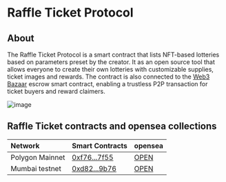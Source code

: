# Raffle Ticket Protocol

## About

The Raffle Ticket Protocol is a smart contract that lists NFT-based lotteries based on parameters preset by the creator. It as an open source tool that allows everyone to create their own lotteries with customizable supplies, ticket images and rewards.
The contract is also connected to the [Web3 Bazaar](https://web3bazaar.org/) escrow smart contract, enabling a trustless P2P transaction for ticket buyers and reward claimers.

![image](https://user-images.githubusercontent.com/92461670/215763295-4690c657-586a-4c8f-a840-0a85e910b5d9.png)

## Raffle Ticket contracts and opensea collections
Network  | Smart Contracts | opensea | 
:-------- |:----------------------------- |:---------------------------------|
Polygon Mainnet   | [0xf76...7f55](https://polygonscan.com/address/0xf76656d311b8be898c609a992a7d22f653447f55)| [OPEN](https://opensea.io/collection/w3b-aavegotchi-raffle-tickets) |
Mumbai testnet   | [0xd82...9b76](https://mumbai.polygonscan.com/address/0xd82b00f3fa4ee3d1683746ece93b8f9a1a799b76#code)| [OPEN](https://testnets.opensea.io/collection/web3-bazaar-giveways-tickets-for-sunflowers-land-u) |



